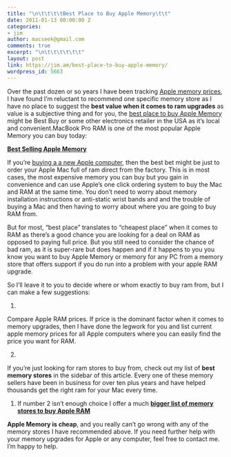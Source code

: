 ```yaml
---
title: "\n\t\t\t\tBest Place to Buy Apple Memory\t\t"
date: 2011-01-13 00:00:00 Z
categories:
- jim
author: macseek@gmail.com
comments: true
excerpt: "\n\t\t\t\t\t\t"
layout: post
link: https://jim.am/best-place-to-buy-apple-memory/
wordpress_id: 5663
---
```


Over the past dozen or so years I have been tracking [Apple memory prices](http://www.jim.am), I have found I’m reluctant to recommend one specific memory store as I have no place to suggest the **best value when it comes to ram upgrades** as value is a subjective thing and for you, the [best place to buy Apple Memory](http://amzn.to/2oA2gjC) might be Best Buy or some other electronics retailer in the USA as it’s local and convenient.MacBook Pro RAM is one of the most popular Apple Memory you can buy today:




**[Best Selling Apple Memory](http://www.amazon.com/gp/product/B001PS9UKW/ref=as_li_ss_tl?ie=UTF8&tag=ramseeker-20&linkCode=as2&camp=1789&creative=390957&creativeASIN=B001PS9UKW)**




If you’re [buying a a new Apple computer](http://www.jim.am/Apple), then the best bet might be just to order your Apple Mac full of ram direct from the factory. This is in most cases, the most expensive memory you can buy but you gain in convenience and can use Apple’s one click ordering system to buy the Mac and RAM at the same time. You don’t need to worry about memory installation instructions or anti-static wrist bands and and the trouble of buying a Mac and then having to worry about where you are going to buy RAM from.




But for most, “best place” translates to “cheapest place” when it comes to RAM as there’s a good chance you are looking for a deal on RAM as opposed to paying full price. But you still need to consider the chance of bad ram, as it is super-rare but does happen and if it happens to you you know you want to buy Apple Memory or memory for any PC from a memory store that offers support if you do run into a problem with your apple RAM upgrade.




So I’ll leave it to you to decide where or whom exactly to buy ram from, but I can make a few suggestions:






  1. 


Compare Apple RAM prices. If price is the dominant factor when it comes to memory upgrades, then I have done the legwork for you and list current apple memory prices for all Apple computers where you can easily find the price you want for RAM.</p>





  2. 



If you’re just looking for ram stores to buy from, check out my list of **best memory stores** in the sidebar of this article. Every one of these memory sellers have been in business for over ten plus years and have helped thousands get the right ram for your Mac every time.






  1. If number 2 isn’t enough choice I offer a much **[bigger list of memory stores to buy Apple RAM](http://www.jim.am/where-to-buy-computer-memory-upgrades/)**




**Apple Memory is cheap**, and you really can’t go wrong with any of the memory stores I have recommended above. If you need further help with your memory upgrades for Apple or any computer, feel free to contact me. I’m happy to help.


		
